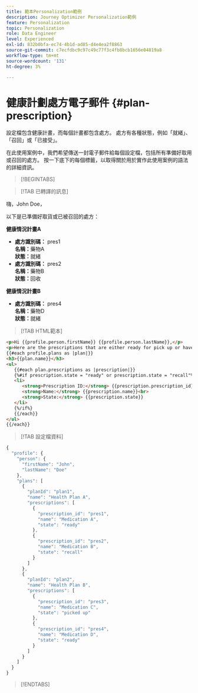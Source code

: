 ```yaml
---
title: 範本Personalization範例
description: Journey Optimizer Personalization範例
feature: Personalization
topic: Personalization
role: Data Engineer
level: Experienced
exl-id: 832b0bfa-ec74-4b1d-ad85-d4e4ea2f8863
source-git-commit: c7ecfdbc9c97c49c77f3c4fb8bcb1656e04819a8
workflow-type: tm+mt
source-wordcount: '131'
ht-degree: 3%

---
```


# 健康計劃處方電子郵件 {#plan-prescription}

設定檔包含健康計畫，而每個計畫都包含處方。 處方有各種狀態，例如「就緒」、「召回」或「已接受」。

在此使用案例中，我們希望傳送一封電子郵件給每個設定檔，包括所有準備好取用或召回的處方。 按一下底下的每個標籤，以取得關於用於實作此使用案例的語法的詳細資訊。

>[!BEGINTABS]

>[!TAB 已轉譯的訊息]

<p>嗨，John Doe，</p>
<p>以下是已準備好取貨或已被召回的處方：</p>

**健康情況計畫A**

<ul>

<li>
      <strong>處方識別碼：</strong> pres1<br>
      <strong>名稱：</strong>藥物A<br>
      <strong>狀態：</strong>就緒
   </li>

<li>
      <strong>處方識別碼：</strong> pres2<br>
      <strong>名稱：</strong>藥物B<br>
      <strong>狀態：</strong>回收
   </li>

</ul>

**健康情況計畫B**

<ul>

<li>
      <strong>處方識別碼：</strong> pres4<br>
      <strong>名稱：</strong>藥物D<br>
      <strong>狀態：</strong>就緒
   </li>

</ul>

>[!TAB HTML範本]

```html
<p>Hi {{profile.person.firstName}} {{profile.person.lastName}},</p>
<p>Here are the prescriptions that are either ready for pick up or have been recalled:</p>
{{#each profile.plans as |plan|}}
<h3>{{plan.name}}</h3>
<ul>
   {{#each plan.prescriptions as |prescription|}}
   {%#if prescription.state = "ready" or prescription.state = "recall"%}
   <li>
      <strong>Prescription ID:</strong> {{prescription.prescription_id}}<br>
      <strong>Name:</strong> {{prescription.name}}<br>
      <strong>State:</strong> {{prescription.state}}
   </li>
   {%/if%}
   {{/each}}
</ul>
{{/each}}
```

>[!TAB 設定檔資料]

```javascript
{
  "profile": {
    "person": {
      "firstName": "John",
      "lastName": "Doe"
    },
    "plans": [
      {
        "planId": "plan1",
        "name": "Health Plan A",
        "prescriptions": [
          {
            "prescription_id": "pres1",
            "name": "Medication A",
            "state": "ready"
          },
          {
            "prescription_id": "pres2",
            "name": "Medication B",
            "state": "recall"
          }
        ]
      },
      {
        "planId": "plan2",
        "name": "Health Plan B",
        "prescriptions": [
          {
            "prescription_id": "pres3",
            "name": "Medication C",
            "state": "picked up"
          },
          {
            "prescription_id": "pres4",
            "name": "Medication D",
            "state": "ready"
          }
        ]
      }
    ]
  }
}
```

>[!ENDTABS]

